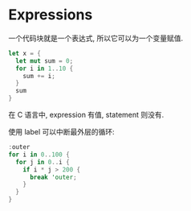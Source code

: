 
# Expressions

一个代码块就是一个表达式, 所以它可以为一个变量赋值.
```rust
let x = {
  let mut sum = 0;
  for i in 1..10 {
    sum += i;
  }
  sum
}
```

在 C 语言中, expression 有值, statement 则没有.

使用 label 可以中断最外层的循环:
```rust
:outer
for i in 0..100 {
  for j in 0..i {
    if i * j > 200 {
      break 'outer;
    }
  }
}
```
